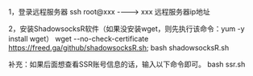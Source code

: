 1，登录远程服务器
	ssh root@xxx	----> xxx 远程服务器ip地址

2，安装ShadowsocksR软件（如果没安装wget，则先执行该命令：yum -y install wget）
	wget --no-check-certificate https://freed.ga/github/shadowsocksR.sh; bash shadowsocksR.sh

补充：如果后面想查看SSR账号信息的话，输入以下命令即可。
	bash ssr.sh
